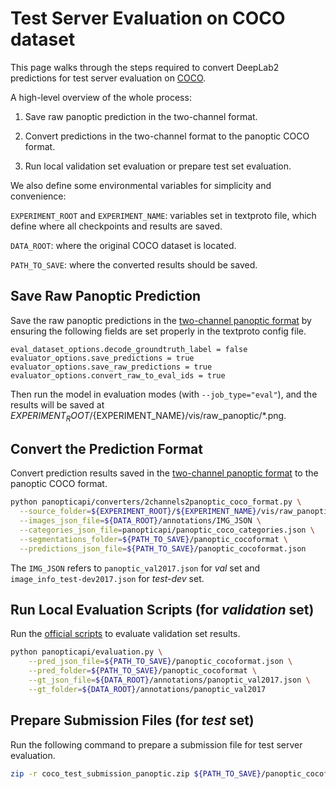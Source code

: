 # Test Server Evaluation on COCO dataset

This page walks through the steps required to convert DeepLab2 predictions for
test server evaluation on [COCO](https://cocodataset.org/).

A high-level overview of the whole process:

1.  Save raw panoptic prediction in the two-channel format.

2.  Convert predictions in the two-channel format to the panoptic COCO format.

3.  Run local validation set evaluation or prepare test set evaluation.

We also define some environmental variables for simplicity and convenience:

`EXPERIMENT_ROOT` and `EXPERIMENT_NAME`: variables set in textproto file, which
define where all checkpoints and results are saved.

`DATA_ROOT`: where the original COCO dataset is located.

`PATH_TO_SAVE`: where the converted results should be saved.

## Save Raw Panoptic Prediction

Save the raw panoptic predictions in the
[two-channel panoptic format](https://arxiv.org/pdf/1801.00868.pdf) by ensuring
the following fields are set properly in the textproto config file.

```
eval_dataset_options.decode_groundtruth_label = false
evaluator_options.save_predictions = true
evaluator_options.save_raw_predictions = true
evaluator_options.convert_raw_to_eval_ids = true
```

Then run the model in evaluation modes (with `--job_type="eval"`), and the
results will be saved at
${EXPERIMENT_ROOT}/${EXPERIMENT_NAME}/vis/raw_panoptic/\*.png.

## Convert the Prediction Format

Convert prediction results saved in the
[two-channel panoptic format](https://arxiv.org/pdf/1801.00868.pdf) to the
panoptic COCO format.

```bash
python panopticapi/converters/2channels2panoptic_coco_format.py \
  --source_folder=${EXPERIMENT_ROOT}/${EXPERIMENT_NAME}/vis/raw_panoptic \
  --images_json_file=${DATA_ROOT}/annotations/IMG_JSON \
  --categories_json_file=panopticapi/panoptic_coco_categories.json \
  --segmentations_folder=${PATH_TO_SAVE}/panoptic_cocoformat \
  --predictions_json_file=${PATH_TO_SAVE}/panoptic_cocoformat.json
```

The `IMG_JSON` refers to `panoptic_val2017.json` for *val* set and
`image_info_test-dev2017.json` for *test-dev* set.

## Run Local Evaluation Scripts (for *validation* set)

Run the [official scripts](https://github.com/cocodataset/panopticapi) to
evaluate validation set results.

```bash
python panopticapi/evaluation.py \
    --pred_json_file=${PATH_TO_SAVE}/panoptic_cocoformat.json \
    --pred_folder=${PATH_TO_SAVE}/panoptic_cocoformat \
    --gt_json_file=${DATA_ROOT}/annotations/panoptic_val2017.json \
    --gt_folder=${DATA_ROOT}/annotations/panoptic_val2017
```

## Prepare Submission Files (for *test* set)

Run the following command to prepare a submission file for test server
evaluation.

```bash
zip -r coco_test_submission_panoptic.zip ${PATH_TO_SAVE}/panoptic_cocoformat ${PATH_TO_SAVE}/panoptic_cocoformat.json
```
